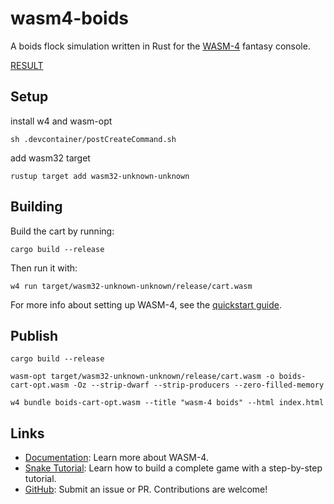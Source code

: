# wasm4-boids

A boids flock simulation written in Rust for the [WASM-4](https://wasm4.org) fantasy console.

[RESULT](https://lukki15.github.io/wasm4-boids/)

## Setup

install w4 and wasm-opt
```shell
sh .devcontainer/postCreateCommand.sh
```

add wasm32 target
```shell
rustup target add wasm32-unknown-unknown
```

## Building

Build the cart by running:

```shell
cargo build --release
```

Then run it with:

```shell
w4 run target/wasm32-unknown-unknown/release/cart.wasm
```

For more info about setting up WASM-4, see the [quickstart guide](https://wasm4.org/docs/getting-started/setup?code-lang=rust#quickstart).

## Publish

```shell
cargo build --release

wasm-opt target/wasm32-unknown-unknown/release/cart.wasm -o boids-cart-opt.wasm -Oz --strip-dwarf --strip-producers --zero-filled-memory

w4 bundle boids-cart-opt.wasm --title "wasm-4 boids" --html index.html
```

## Links

- [Documentation](https://wasm4.org/docs): Learn more about WASM-4.
- [Snake Tutorial](https://wasm4.org/docs/tutorials/snake/goal): Learn how to build a complete game
  with a step-by-step tutorial.
- [GitHub](https://github.com/aduros/wasm4): Submit an issue or PR. Contributions are welcome!
